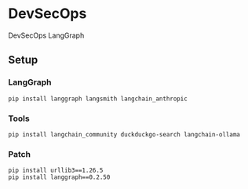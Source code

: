 # DevSecOps
DevSecOps LangGraph

## Setup

### LangGraph

```shell
pip install langgraph langsmith langchain_anthropic
```

### Tools

```shell
pip install langchain_community duckduckgo-search langchain-ollama
```

### Patch

```shell
pip install urllib3==1.26.5
pip install langgraph==0.2.50
```